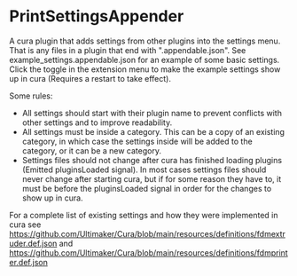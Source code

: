 # PrintSettingsAppender
A cura plugin that adds settings from other plugins into the settings menu. That is any files in a plugin that end with ".appendable.json". See example_settings.appendable.json for an example of some basic settings.
Click the toggle in the extension menu to make the example settings show up in cura (Requires a restart to take effect).

Some rules:
- All settings should start with their plugin name to prevent conflicts with other settings and to improve readability.
- All settings must be inside a category. This can be a copy of an existing category, in which case the settings inside will be added to the category, or it can be a new category.
- Settings files should not change after cura has finished loading plugins (Emitted pluginsLoaded signal). In most cases settings files should never change after starting cura, but if for some reason they have to, it must be before the pluginsLoaded signal in order for the changes to show up in cura.

For a complete list of existing settings and how they were implemented in cura see https://github.com/Ultimaker/Cura/blob/main/resources/definitions/fdmextruder.def.json and https://github.com/Ultimaker/Cura/blob/main/resources/definitions/fdmprinter.def.json